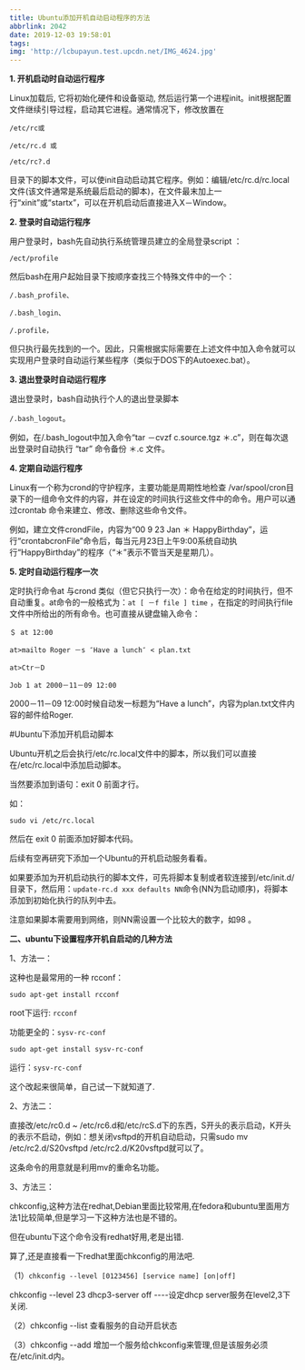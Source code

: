 ```yaml
---
title: Ubuntu添加开机自动启动程序的方法
abbrlink: 2042
date: 2019-12-03 19:58:01
tags:
img: 'http://lcbupayun.test.upcdn.net/IMG_4624.jpg'
---
```

**1. 开机启动时自动运行程序**

Linux加载后, 它将初始化硬件和设备驱动, 然后运行第一个进程init。init根据配置文件继续引导过程，启动其它进程。通常情况下，修改放置在

`/etc/rc或`

`/etc/rc.d 或`

`/etc/rc?.d`

目录下的脚本文件，可以使init自动启动其它程序。例如：编辑/etc/rc.d/rc.local 文件(该文件通常是系统最后启动的脚本)，在文件最末加上一行“xinit”或“startx”，可以在开机启动后直接进入X－Window。

**2. 登录时自动运行程序**

用户登录时，bash先自动执行系统管理员建立的全局登录script ：

`/ect/profile`

然后bash在用户起始目录下按顺序查找三个特殊文件中的一个：

`/.bash_profile、`

`/.bash_login、`

`/.profile，`

但只执行最先找到的一个。因此，只需根据实际需要在上述文件中加入命令就可以实现用户登录时自动运行某些程序（类似于DOS下的Autoexec.bat）。

**3. 退出登录时自动运行程序**

退出登录时，bash自动执行个人的退出登录脚本

`/.bash_logout`。

例如，在/.bash_logout中加入命令“tar －cvzf c.source.tgz ＊.c”，则在每次退出登录时自动执行 “tar” 命令备份 ＊.c 文件。

**4. 定期自动运行程序**

Linux有一个称为crond的守护程序，主要功能是周期性地检查 /var/spool/cron目录下的一组命令文件的内容，并在设定的时间执行这些文件中的命令。用户可以通过crontab 命令来建立、修改、删除这些命令文件。

例如，建立文件crondFile，内容为“00 9 23 Jan ＊ HappyBirthday”，运行“crontabcronFile”命令后，每当元月23日上午9:00系统自动执行“HappyBirthday”的程序（“＊”表示不管当天是星期几）。

**5. 定时自动运行程序一次**

定时执行命令at 与crond 类似（但它只执行一次）：命令在给定的时间执行，但不自动重复。at命令的一般格式为：`at [ －f file ] time` ，在指定的时间执行file文件中所给出的所有命令。也可直接从键盘输入命令：

`＄ at 12:00`

`at>mailto Roger －s ″Have a lunch″ < plan.txt`

`at>Ctr－D`

`Job 1 at 2000－11－09 12:00`

2000－11－09 12:00时候自动发一标题为“Have a lunch”，内容为plan.txt文件内容的邮件给Roger.





#Ubuntu下添加开机启动脚本

Ubuntu开机之后会执行/etc/rc.local文件中的脚本，所以我们可以直接在/etc/rc.local中添加启动脚本。

当然要添加到语句：exit 0 前面才行。

如：

`sudo vi /etc/rc.local`

然后在 exit 0 前面添加好脚本代码。

后续有空再研究下添加一个Ubuntu的开机启动服务看看。

如果要添加为开机启动执行的脚本文件，可先将脚本复制或者软连接到/etc/init.d/目录下，然后用：`update-rc.d xxx defaults NN`命令(NN为启动顺序)，将脚本添加到初始化执行的队列中去。

注意如果脚本需要用到网络，则NN需设置一个比较大的数字，如98 。





**二、ubuntu下设置程序开机自启动的几种方法**


1、方法一：

这种也是最常用的一种 rcconf：

`sudo apt-get install rcconf`

root下运行: `rcconf`



功能更全的：`sysv-rc-conf`

`sudo apt-get install sysv-rc-conf`

运行：`sysv-rc-conf`

这个改起来很简单，自己试一下就知道了.



2、方法二：

直接改/etc/rc0.d ~ /etc/rc6.d和/etc/rcS.d下的东西，S开头的表示启动，K开头的表示不启动，例如：想关闭vsftpd的开机自动启动，只需sudo mv /etc/rc2.d/S20vsftpd /etc/rc2.d/K20vsftpd就可以了。

这条命令的用意就是利用mv的重命名功能。



3、方法三：

chkconfig,这种方法在redhat,Debian里面比较常用,在fedora和ubuntu里面用方法1比较简单,但是学习一下这种方法也是不错的。

但在ubuntu下这个命令没有redhat好用,老是出错.

算了,还是直接看一下redhat里面chkconfig的用法吧.

（1）`chkconfig --level [0123456] [service name] [on|off]`

chkconfig --level 23 dhcp3-server off ----设定dhcp server服务在level2,3下关闭.

（2）chkconfig --list 查看服务的自动开启状态

（3）chkconfig --add 增加一个服务给chkconfig来管理,但是该服务必须在/etc/init.d内。
